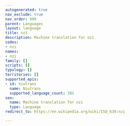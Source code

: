 ```yaml
---
autogenerated: true
nav_exclude: true
nav_order: 999
parent: Languages
layout: language
title: nzi
description: Machine translation for nzi
codes:
- nzi
names:
- nzi
family: []
scripts: []
typology: []
territories: []
supported_apis:
- id: niutrans
  name: Niutrans
  supported_language_count: 381
seo:
  name: Machine translation for nzi
  type: Language
redirect_to: https://en.wikipedia.org/wiki/ISO_639:nzi

---
```


